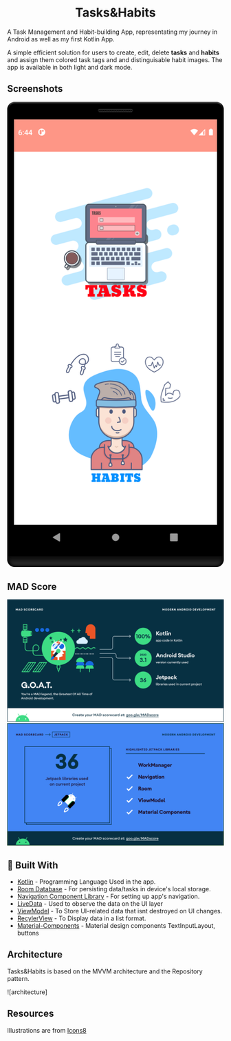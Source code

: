 <h1 align="center"> 
    <b> Tasks&Habits</b> 
</h1>

A Task Management and Habit-building App, representating my journey in Android as well as my first Kotlin App. 

<!-- #### Made with ❤️ <i style="font-size: 12px;">and</i>  -->



A simple efficient solution for users to create, edit, delete **tasks** and **habits** and assign them colored task tags and and distinguisable habit images. The app is available in both light and  dark mode.


## Screenshots

<img src="https://github.com/Sarthak1812/TasksAndHabits/blob/master/photos/main_screen_light.png?raw=true" width="1620" />

<!-- <img src="https://github.com/gheorghedarle/Xamarin-ToDoApp/blob/main/Screenshots/dark_mode.png?raw=true" Width="1620" /> -->

## MAD Score
![summary](/photos/mad_summary.png)
![jetpack](/photos/mad_jetpack.png)


## 🔧 Built With
- [Kotlin](https://kotlinlang.org/) - Programming Language Used in the app.
- [Room Database](https://developer.android.com/training/data-storage/room) - For persisting data/tasks in device's local storage.
- [Navigation Component Library](https://developer.android.com/guide/navigation) - For setting up app's navigation.
- [LiveData](https://developer.android.com/topic/libraries/architecture/livedata) - Used to observe the data on the UI layer
- [ViewModel](https://developer.android.com/topic/libraries/architecture/viewmodel) - To Store UI-related data that isnt destroyed on UI changes.
- [RecylerView](https://developer.android.com/guide/topics/ui/layout/recyclerview) - To Display data in a list format.
- [Material-Components](https://github.com/material-components/material-components-android) - Material design components TextInputLayout, buttons

## Architecture
Tasks&Habits is based on the MVVM architecture and the Repository pattern.

![architecture]


## Resources

Illustrations are from [Icons8](https://icons8.com/illustrations/style--3d-flame)
